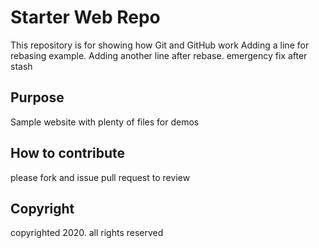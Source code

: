 # Starter Web Repo

This repository is for showing how Git and GitHub work
Adding a line for rebasing example. Adding another line after rebase. emergency fix after stash

## Purpose

Sample website with plenty of files for demos

## How to contribute
please fork and issue pull request to review

## Copyright
copyrighted 2020. all rights reserved
